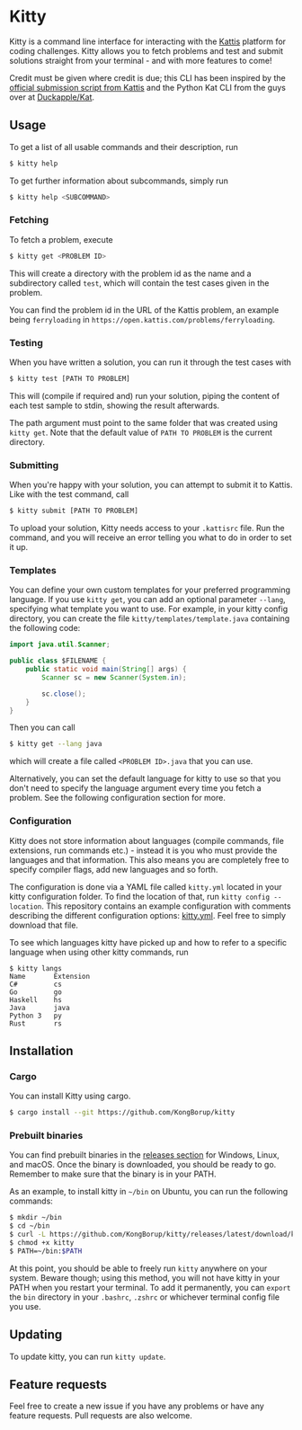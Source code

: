 # Kitty
Kitty is a command line interface for interacting with the [Kattis](https://open.kattis.com) platform for coding challenges. Kitty allows you to fetch problems and test and submit solutions straight from your terminal - and with more features to come!

Credit must be given where credit is due; this CLI has been inspired by the [official submission script from Kattis](https://open.kattis.com/help/submit) and the Python Kat CLI from the guys over at [Duckapple/Kat](https://github.com/Duckapple/Kat).

## Usage
To get a list of all usable commands and their description, run
```sh
$ kitty help
```
To get further information about subcommands, simply run
```sh
$ kitty help <SUBCOMMAND>
```

### Fetching
To fetch a problem, execute
```sh
$ kitty get <PROBLEM ID>
```
This will create a directory with the problem id as the name and a subdirectory called `test`, which will contain the test cases given in the problem.

You can find the problem id in the URL of the Kattis problem, an example being `ferryloading` in `https://open.kattis.com/problems/ferryloading`.

### Testing
When you have written a solution, you can run it through the test cases with
```sh
$ kitty test [PATH TO PROBLEM]
```
This will (compile if required and) run your solution, piping the content of each test sample to stdin, showing the result afterwards.

The path argument must point to the same folder that was created using `kitty get`. Note that the default value of `PATH TO PROBLEM` is the current directory.

### Submitting
When you're happy with your solution, you can attempt to submit it to Kattis. Like with the test command, call
```sh
$ kitty submit [PATH TO PROBLEM]
```
To upload your solution, Kitty needs access to your `.kattisrc` file. Run the command, and you will receive an error telling you what to do in order to set it up.

### Templates
You can define your own custom templates for your preferred programming language. If you use `kitty get`, you can add an optional parameter `--lang`, specifying what template you want to use. For example, in your kitty config directory, you can create the file `kitty/templates/template.java` containing the following code:
```java
import java.util.Scanner;

public class $FILENAME {
    public static void main(String[] args) {
        Scanner sc = new Scanner(System.in);

        sc.close();
    }
}
```
Then you can call
```sh
$ kitty get --lang java
```
which will create a file called `<PROBLEM ID>.java` that you can use.

Alternatively, you can set the default language for kitty to use so that you don't need to specify the language argument every time you fetch a problem. See the following configuration section for more.

### Configuration
Kitty does not store information about languages (compile commands, file extensions, run commands etc.) - instead it is you who must provide the languages and that information. This also means you are completely free to specify compiler flags, add new languages and so forth.

The configuration is done via a YAML file called `kitty.yml` located in your kitty configuration folder. To find the location of that, run `kitty config --location`. This repository contains an example configuration with comments describing the different configuration options: [kitty.yml](https://github.com/avborup/kitty/blob/master/kitty.yml). Feel free to simply download that file.

To see which languages kitty have picked up and how to refer to a specific language when using other kitty commands, run
```
$ kitty langs
Name       Extension
C#         cs
Go         go
Haskell    hs
Java       java
Python 3   py
Rust       rs
```

## Installation
### Cargo
You can install Kitty using cargo.
```sh
$ cargo install --git https://github.com/KongBorup/kitty
```

### Prebuilt binaries
You can find prebuilt binaries in the [releases section](https://github.com/KongBorup/kitty/releases) for Windows, Linux, and macOS. Once the binary is downloaded, you should be ready to go. Remember to make sure that the binary is in your PATH.

As an example, to install kitty in `~/bin` on Ubuntu, you can run the following commands:
```sh
$ mkdir ~/bin
$ cd ~/bin
$ curl -L https://github.com/KongBorup/kitty/releases/latest/download/kitty-x86_64-unknown-linux-gnu > kitty
$ chmod +x kitty
$ PATH=~/bin:$PATH
```
At this point, you should be able to freely run `kitty` anywhere on your system. Beware though; using this method, you will not have kitty in your PATH when you restart your terminal. To add it permanently, you can `export` the `bin` directory in your `.bashrc`, `.zshrc` or whichever terminal config file you use.

## Updating
To update kitty, you can run `kitty update`.

## Feature requests
Feel free to create a new issue if you have any problems or have any feature requests. Pull requests are also welcome.
